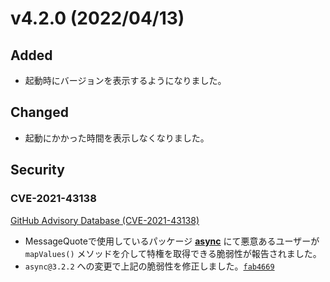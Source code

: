 # v4.2.0 (2022/04/13)

## Added

- 起動時にバージョンを表示するようになりました。

## Changed

- 起動にかかった時間を表示しなくなりました。

## Security

### CVE-2021-43138

[GitHub Advisory Database (CVE-2021-43138)](https://github.com/advisories/GHSA-fwr7-v2mv-hh25)

- MessageQuoteで使用しているパッケージ **[async](https://github.com/caolan/async)** にて悪意あるユーザーが `mapValues()`
  メソッドを介して特権を取得できる脆弱性が報告されました。
- `async@3.2.2`
  への変更で上記の脆弱性を修正しました。[`fab4669`](https://github.com/approvers/MessageQuote/commit/1411df9b1bf0c37a3802981f08f5542226b32ad1)
